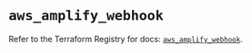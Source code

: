 # `aws_amplify_webhook`

Refer to the Terraform Registry for docs: [`aws_amplify_webhook`](https://registry.terraform.io/providers/hashicorp/aws/5.68.0/docs/resources/amplify_webhook).
